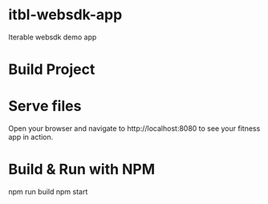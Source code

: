 # itbl-websdk-app
Iterable websdk demo app


# Build Project 
<!-- npx webpack -->

# Serve files
<!-- npx http-server ./dist -->
Open your browser and navigate to http://localhost:8080 to see your fitness app in action.


# Build & Run with NPM
npm run build
npm start
